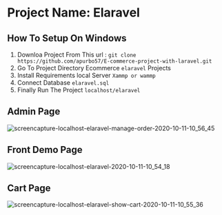 # Project Name: Elaravel 

## How To Setup On Windows
1. Downloa Project From This url : `git clone https://github.com/apurbo57/E-commerce-project-with-laravel.git`
2. Go To Project Directory Ecommerce `elaravel` Projects
3. Install Requirements local Server `Xammp or wammp`
4. Connect Database `elaravel.sql`
5. Finally Run The Project `localhost/elaravel`

## Admin Page
![screencapture-localhost-elaravel-manage-order-2020-10-11-10_56_45](https://user-images.githubusercontent.com/67797830/95685666-1b80ac80-0c1b-11eb-8e1f-296a9bcc7e56.png)
## Front Demo Page
![screencapture-localhost-elaravel-2020-10-11-10_54_18](https://user-images.githubusercontent.com/67797830/95685720-6dc1cd80-0c1b-11eb-8d40-c42ae166f2a1.png)
## Cart Page
![screencapture-localhost-elaravel-show-cart-2020-10-11-10_55_36](https://user-images.githubusercontent.com/67797830/95685745-90ec7d00-0c1b-11eb-8359-a7d6c9ea4af8.png)
